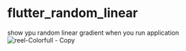 # flutter_random_linear

show ypu random linear gradient when you run application
![reel-Colorfull - Copy](https://user-images.githubusercontent.com/78899995/233769656-9120c3fd-cac8-4622-91a3-1bdc9f049179.jpg)
